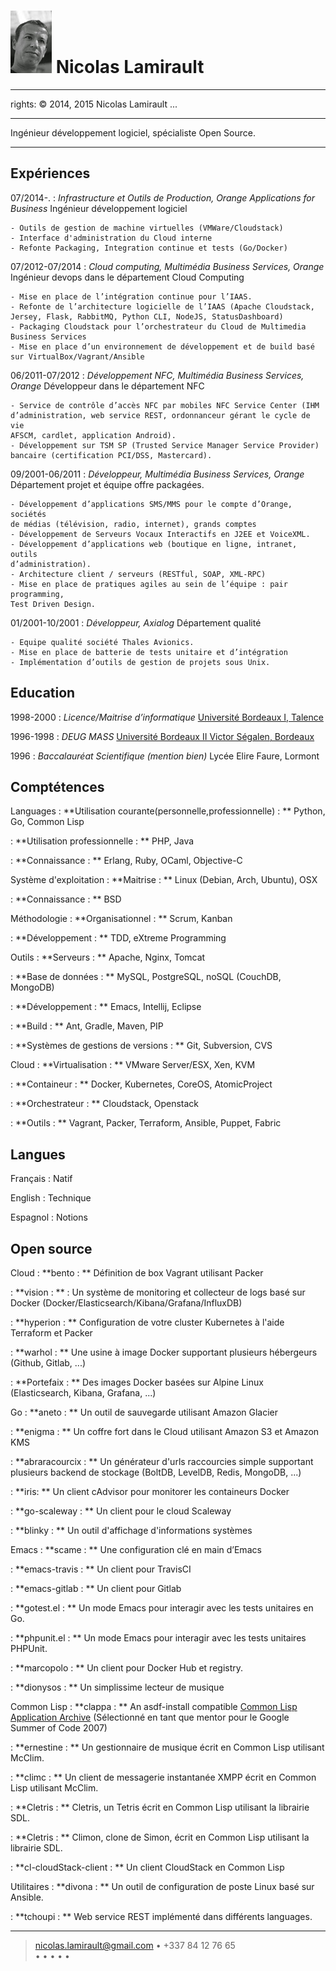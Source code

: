 ![](me.jpg) Nicolas Lamirault
===========================================
---
rights: © 2014, 2015 Nicolas Lamirault
...

----

Ingénieur développement logiciel, spécialiste Open Source.

----


Expériences
--------------

07/2014-.
:	*Infrastructure et Outils de Production, Orange Applications for Business*
    Ingénieur développement logiciel

    - Outils de gestion de machine virtuelles (VMWare/Cloudstack)
    - Interface d'administration du Cloud interne
    - Refonte Packaging, Integration continue et tests (Go/Docker)

07/2012-07/2014
:	*Cloud computing, Multimédia Business Services, Orange*
    Ingénieur devops dans le département Cloud Computing

    - Mise en place de l’intégration continue pour l’IAAS.
    - Refonte de l’architecture logicielle de l’IAAS (Apache Cloudstack, Jersey, Flask, RabbitMQ, Python CLI, NodeJS, StatusDashboard)
    - Packaging Cloudstack pour l’orchestrateur du Cloud de Multimedia Business Services
    - Mise en place d’un environnement de développement et de build basé sur VirtualBox/Vagrant/Ansible

06/2011-07/2012
:   *Développement NFC, Multimédia Business Services, Orange*
    Développeur dans le département NFC

    - Service de contrôle d’accès NFC par mobiles NFC Service Center (IHM
    d’administration, web service REST, ordonnanceur gérant le cycle de vie
    AFSCM, cardlet, application Android).
    - Développement sur TSM SP (Trusted Service Manager Service Provider)
    bancaire (certification PCI/DSS, Mastercard).

09/2001-06/2011
:   *Développeur, Multimédia Business Services, Orange*
    Département projet et équipe offre packagées.

    - Développement d’applications SMS/MMS pour le compte d’Orange, sociétés
    de médias (télévision, radio, internet), grands comptes
    - Développement de Serveurs Vocaux Interactifs en J2EE et VoiceXML.
    - Développement d’applications web (boutique en ligne, intranet, outils
    d’administration).
    - Architecture client / serveurs (RESTful, SOAP, XML-RPC)
    - Mise en place de pratiques agiles au sein de l’équipe : pair programming,
    Test Driven Design.

01/2001-10/2001
:   *Développeur, Axialog*
    Département qualité

    - Equipe qualité société Thales Avionics.
    - Mise en place de batterie de tests unitaire et d’intégration
    - Implémentation d’outils de gestion de projets sous Unix.


Education
-------------

1998-2000
:	*Licence/Maitrise d’informatique*
	[Université Bordeaux I, Talence](http://www.u-bordeaux1.fr)

1996-1998
: 	*DEUG MASS*
	[Université Bordeaux II Victor Ségalen, Bordeaux](http://www.univ-bordeauxsegalen.fr/)

1996
: 	*Baccalauréat Scientifique (mention bien)*
    Lycée Elire Faure, Lormont

Comptétences
---------------

Languages
:   **Utilisation courante(personnelle,professionnelle) : **
    Python, Go, Common Lisp

:   **Utilisation professionnelle : **
    PHP, Java

:   **Connaissance : **
    Erlang, Ruby, OCaml, Objective-C

Système d'exploitation
:   **Maitrise : **
    Linux (Debian, Arch, Ubuntu), OSX

:   **Connaissance : **
    BSD

Méthodologie
:   **Organisationnel : **
    Scrum, Kanban

:   **Développement : **
    TDD, eXtreme Programming

Outils
:   **Serveurs : **
    Apache, Nginx, Tomcat

:   **Base de données : **
    MySQL, PostgreSQL, noSQL (CouchDB, MongoDB)

:   **Développement : **
    Emacs, Intellij, Eclipse

:   **Build : **
    Ant, Gradle, Maven, PIP

:   **Systèmes de gestions de versions : **
    Git, Subversion, CVS

Cloud
:   **Virtualisation : **
    VMware Server/ESX, Xen, KVM

:   **Containeur : **
    Docker, Kubernetes, CoreOS, AtomicProject

:   **Orchestrateur : **
    Cloudstack, Openstack

:   **Outils : **
    Vagrant, Packer, Terraform, Ansible, Puppet, Fabric


Langues
---------

Français
:	Natif

English
:	Technique

Espagnol
:	Notions

Open source
----------------

Cloud
:   **bento : **
    Définition de box Vagrant utilisant Packer

:   **vision : ** :
    Un système de monitoring et collecteur de logs basé sur Docker
    (Docker/Elasticsearch/Kibana/Grafana/InfluxDB)

:   **hyperion : **
    Configuration de votre cluster Kubernetes à l'aide Terraform et Packer

:   **warhol : **
    Une usine à image Docker supportant plusieurs hébergeurs
    (Github, Gitlab, ...)

:   **Portefaix : **
    Des images Docker basées sur Alpine Linux
    (Elasticsearch, Kibana, Grafana, ...)

Go
:   **aneto : **
    Un outil de sauvegarde utilisant Amazon Glacier

:   **enigma : **
    Un coffre fort dans le Cloud utilisant Amazon S3 et Amazon KMS

:   **abraracourcix : **
    Un générateur d'urls raccourcies simple supportant plusieurs backend de stockage
    (BoltDB, LevelDB, Redis, MongoDB, ...)

:   **iris: **
    Un client cAdvisor pour monitorer les containeurs Docker

:   **go-scaleway : **
    Un client pour le cloud Scaleway

:   **blinky : **
    Un outil d'affichage d'informations systèmes

Emacs
:   **scame : **
    Une configuration clé en main d’Emacs

:   **emacs-travis : **
    Un client pour TravisCI

:   **emacs-gitlab : **
    Un client pour Gitlab

:   **gotest.el : **
    Un mode Emacs pour interagir avec les tests unitaires en Go.

:   **phpunit.el : **
    Un mode Emacs pour interagir avec les tests unitaires PHPUnit.

:   **marcopolo : **
    Un client pour Docker Hub et registry.

:   **dionysos : **
    Un simplissime lecteur de musique

Common Lisp
:   **clappa : **
    An asdf-install compatible [Common Lisp Application Archive](http://boinkor.net/archives/2007/04/some_details_about_clappa.html)
    (Sélectionné en tant que mentor pour le Google Summer of Code 2007)

:   **ernestine : **
    Un gestionnaire de musique écrit en Common Lisp utilisant McClim.

:   **climc : **
    Un client de messagerie instantanée XMPP écrit en Common Lisp utilisant
    McClim.

:   **Cletris : **
    Cletris, un Tetris écrit en Common Lisp utilisant la librairie SDL.

:   **Cletris : **
    Climon, clone de Simon, écrit en Common Lisp utilisant la librairie SDL.

:   **cl-cloudStack-client : **
    Un client CloudStack en Common Lisp

Utilitaires
:   **divona : **
    Un outil de configuration de poste Linux basé sur Ansible.

:   **tchoupi : **
    Web service REST implémenté dans différents languages.

------
> <nicolas.lamirault@gmail.com> • +337 84 12 76 65 <br />
> <a href="https://github.com/nlamirault" alt="Github"><i class="fa fa-github"></i></a> •
> <a href="https://twitter.com/nlamirault" alt="Twitter"><i class="fa fa-twitter"></i> </a> •
> <a href="https://plus.google.com/+nicolaslamirault" alt="Google Plus"><i class="fa fa-google-plus"></i> </a>  •
> <a href="https://www.linkedin.com/in/nicolaslamirault" alt="Linkedin"><i class="fa fa-linkedin"></i> </a> •
> <a href="https://www.facebook.com/nicolas.lamirault" alt="Facebook"><i class="fa fa-facebook"></i> </a> •
